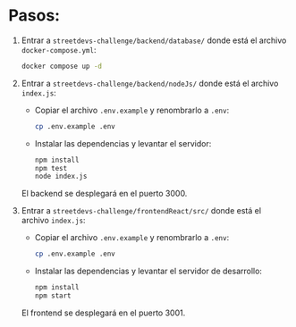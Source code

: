 # Pasos:

1) Entrar a `streetdevs-challenge/backend/database/` donde está el archivo `docker-compose.yml`:
    ```bash
    docker compose up -d
    ```

2) Entrar a `streetdevs-challenge/backend/nodeJs/` donde está el archivo `index.js`:
    - Copiar el archivo `.env.example` y renombrarlo a `.env`:
      ```bash
      cp .env.example .env
      ```
    - Instalar las dependencias y levantar el servidor:
      ```bash
      npm install
      npm test
      node index.js
      ```
    El backend se desplegará en el puerto 3000.

3) Entrar a `streetdevs-challenge/frontendReact/src/` donde está el archivo `index.js`:
    - Copiar el archivo `.env.example` y renombrarlo a `.env`:
      ```bash
      cp .env.example .env
      ```
    - Instalar las dependencias y levantar el servidor de desarrollo:
      ```bash
      npm install
      npm start
      ```
    El frontend se desplegará en el puerto 3001.
